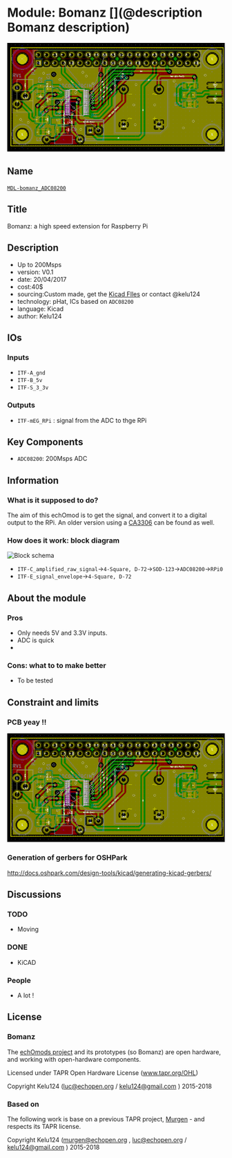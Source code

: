 # Module: Bomanz [](@description Bomanz description)

![](/images/bomanz_pcb.png)

## Name

[`MDL-bomanz_ADC08200`]()


## Title

Bomanz: a high speed extension for Raspberry Pi

## Description

* Up to 200Msps
* version: V0.1
* date: 20/04/2017
* cost:40$
* sourcing:Custom made, get the [Kicad FIles](/source/kicad/)  or contact @kelu124
* technology: pHat, ICs based on `ADC08200`
* language: Kicad
* author: Kelu124

## IOs

### Inputs

* `ITF-A_gnd`
* `ITF-B_5v`
* `ITF-S_3_3v`

### Outputs

* `ITF-mEG_RPi` : signal from the ADC to thge RPi

## Key Components

* `ADC08200`: 200Msps ADC  

## Information

### What is it supposed to do?

The aim of this echOmod is to get the signal, and convert it to a digital output to the RPi. An older version using a [CA3306](/CA3306E/) can be found as well.

### How does it work: block diagram

![Block schema](/source/blocks.png)

* `ITF-C_amplified_raw_signal`->`4-Square, D-72`->`SOD-123`->`ADC08200`->`RPi0`
* `ITF-E_signal_envelope`->`4-Square, D-72`

## About the module

### Pros

* Only needs 5V and 3.3V inputs.
* ADC is quick
* 

### Cons: what to to make better

* To be tested

 
## Constraint and limits

### PCB yeay !!

![](/images/bomanz_pcb.png)

### Generation of gerbers for OSHPark

http://docs.oshpark.com/design-tools/kicad/generating-kicad-gerbers/

## Discussions

### TODO

* Moving

### DONE

* KiCAD

### People

* A lot !

## License

### Bomanz 

The [echOmods project](https://github.com/kelu124/echomods) and its prototypes (so Bomanz) are open hardware, and working with open-hardware components.

Licensed under TAPR Open Hardware License (www.tapr.org/OHL)

Copyright Kelu124 (luc@echopen.org / kelu124@gmail.com ) 2015-2018

### Based on 

The following work is base on a previous TAPR project, [Murgen](https://github.com/kelu124/murgen-dev-kit) - and respects its TAPR license.

Copyright Kelu124 (murgen@echopen.org , luc@echopen.org / kelu124@gmail.com ) 2015-2018
